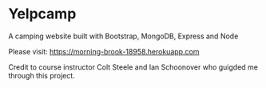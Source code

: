 # Yelpcamp
A camping website built with Bootstrap, MongoDB, Express and Node

Please visit: https://morning-brook-18958.herokuapp.com

Credit to course instructor Colt Steele and Ian Schoonover who guigded me through this project.
